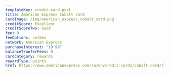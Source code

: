 ```yaml
---
templateKey: credit-card-post
title: American Express Cobalt Card
cardImage: /img/american_express_cobalt_card.png
creditScore: Excellent
creditScoreTwo: Good
fee: 0
feeOptions: nofees
network: American Express
purchaseInterest: "19.99"
balanceTranferFees: 0
cardCategory: rewards
rewardType: points
href: https://www.americanexpress.com/ca/en/credit-cards/cobalt-card/?linknav=ca-en-amex-cardshop-allcards-image-cobaltCard-fc&cpid=100186460
---
```

